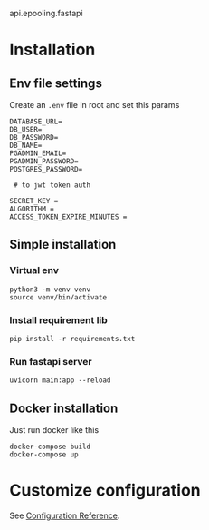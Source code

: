api.epooling.fastapi
# Installation
## Env file settings
Create an ```.env``` file in root and set this params
```
DATABASE_URL=
DB_USER=
DB_PASSWORD=
DB_NAME= 
PGADMIN_EMAIL=
PGADMIN_PASSWORD=
POSTGRES_PASSWORD=

 # to jwt token auth

SECRET_KEY =
ALGORITHM = 
ACCESS_TOKEN_EXPIRE_MINUTES = 
```
## Simple installation
### Virtual env
```
python3 -m venv venv
source venv/bin/activate
```

### Install requirement lib
```
pip install -r requirements.txt
```

### Run fastapi server
```
uvicorn main:app --reload
```

## Docker installation
Just run docker like this
```
docker-compose build
docker-compose up
```

# Customize configuration
See [Configuration Reference](https://fastapi.tiangolo.com/).

